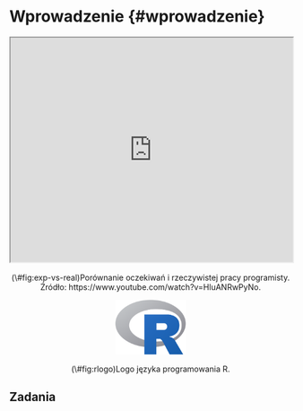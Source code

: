 
# Wprowadzenie {#wprowadzenie}

<div class="figure" style="text-align: center">
<iframe src="https://www.youtube.com/watch?v=HluANRwPyNo" width="100%" height="400px"></iframe>
<p class="caption">(\#fig:exp-vs-real)Porównanie oczekiwań i rzeczywistej pracy programisty. Źródło: https://www.youtube.com/watch?v=HluANRwPyNo.</p>
</div>

<!-- akapit o złożoności -->
<!-- historia (języki ewoluują) -->
<!-- + many ways to solve the same problem -->
<!-- geoinformacyjne przykłady -->

<!-- why we code? -->
<!-- cost of reproduction! (economy) -->
<!-- money, money, money -->
<!-- reproducibility -->

<!-- group work -->

<!-- https://csgillespie.github.io/efficientR/collaboration.html#coding-style -->
<!-- There are, however, general principles that most programmers agree on, such as: -->

<!--     Use modular code; -->
<!--     Comment your code; -->
<!--     Don’t Repeat Yourself (DRY); -->
<!--     Be concise, clear and consistent. -->

<!-- lista języków -->
<!-- why r (https://adv-r.hadley.nz/introduction.html)-->

<!-- (\@ref(fig:rlogo)).  -->

<div class="figure" style="text-align: center">
<img src="images/Rlogo.png" alt="Logo języka programowania R." width="25%" />
<p class="caption">(\#fig:rlogo)Logo języka programowania R.</p>
</div>

<!-- gdzie zdobyć wiedzę (online resources) -->
<!-- everything takes time -->

<!-- akapit o inspiracjach -->
<!-- https://rstudio-education.github.io/hopr/ -->
<!-- https://www.datacamp.com/courses/free-introduction-to-r -->
<!-- https://rstudio.cloud/learn/primers -->
<!-- https://csgillespie.github.io/efficientR/ -->
<!-- http://jarekj.home.amu.edu.pl/?page_id=36 -->
<!-- https://speakerdeck.com/jennybc/zen-and-the-art-of-workflow-maintenance -->
<!-- http://adv-r.hadley.nz/ -->

## Zadania
